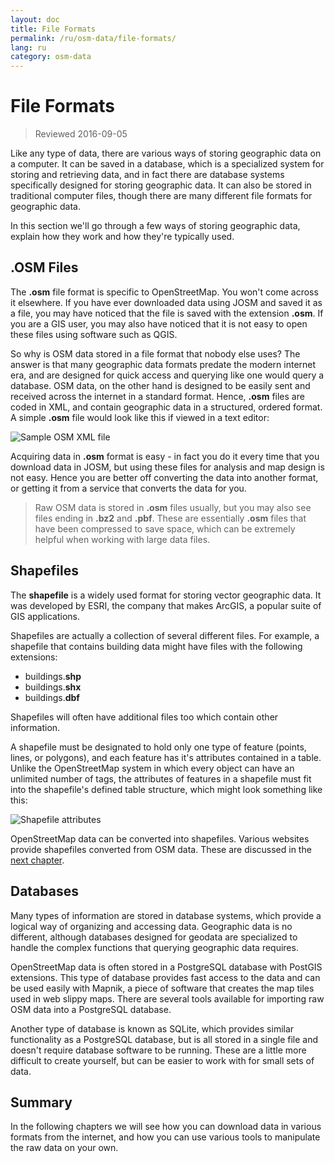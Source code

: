 ```yaml
---
layout: doc
title: File Formats
permalink: /ru/osm-data/file-formats/
lang: ru
category: osm-data
---
```


File Formats
=============

> Reviewed 2016-09-05

Like any type of data, there are various ways of storing geographic data on a computer. It can be saved in a database, which is a specialized system for storing and retrieving data, and in fact there are database systems specifically designed for storing geographic data. It can also be stored in traditional computer files, though there are many different file formats for geographic data.  

In this section we'll go through a few ways of storing geographic data, explain how they work and how they're typically used.  

.OSM Files
-----------

The **.osm** file format is specific to OpenStreetMap. You won't come across it elsewhere. If you have ever downloaded data using JOSM and saved it as a file, you may have noticed that the file is saved with the extension **.osm**. If you are a GIS user, you may also have noticed that it is not easy to open these files using software such as QGIS.  

So why is OSM data stored in a file format that nobody else uses? The answer is that many geographic data formats predate the modern internet era, and are designed for quick access and querying like one would query a database. OSM data, on the other hand is designed to be easily sent and received across the internet in a standard format. Hence, **.osm** files are coded in XML, and contain geographic data in a structured, ordered format. A simple **.osm** file would look like this if viewed in a text editor:  

![Sample OSM XML file][]

Acquiring data in **.osm** format is easy - in fact you do it every time that you download data in JOSM, but using these files for analysis and map design is not easy. Hence you are better off converting the data into another format, or getting it from a service that converts the data for you.  

> Raw OSM data is stored in **.osm** files usually, but you may also see files ending in **.bz2** and **.pbf**. These are essentially **.osm** files that have been compressed to save space, which can be extremely helpful when working with large data files.  

Shapefiles
----------

The **shapefile** is a widely used format for storing vector geographic data. It was developed by ESRI, the company that makes ArcGIS, a popular suite of GIS applications.  

Shapefiles are actually a collection of several different files. For example, a shapefile that contains building data might have files with the following extensions:  

-	buildings.**shp**
-	buildings.**shx**
-	buildings.**dbf**

Shapefiles will often have additional files too which contain other information.  

A shapefile must be designated to hold only one type of feature (points, lines, or polygons), and each feature has it's attributes contained in a table. Unlike the OpenStreetMap system in which every object can have an unlimited number of tags, the attributes of features in a shapefile must fit into the shapefile's defined table structure, which might look something like this:  

![Shapefile attributes][]

OpenStreetMap data can be converted into shapefiles. Various websites provide shapefiles converted from OSM data. These are discussed in the [next chapter](/en/osm-data/getting-data).  

Databases
---------

Many types of information are stored in database systems, which provide a logical way of organizing and accessing data. Geographic data is no different, although databases designed for geodata are specialized to handle the complex functions that querying geographic data requires.  

OpenStreetMap data is often stored in a PostgreSQL database with PostGIS extensions. This type of database provides fast access to the data and can be used easily with Mapnik, a piece of software that creates the map tiles used in web slippy maps. There are several tools available for importing raw OSM data into a PostgreSQL database.  

Another type of database is known as SQLite, which provides similar functionality as a PostgreSQL database, but is all stored in a single file and doesn't require database software to be running. These are a little more difficult to create yourself, but can be easier to work with for small sets of data.  

Summary
-------

In the following chapters we will see how you can download data in various formats from the internet, and how you can use various tools to manipulate the raw data on your own.  


[Sample OSM XML file]: /images/osm-data/example_osm.png
[Shapefile attributes]: /images/osm-data/shapefile_attributes.png